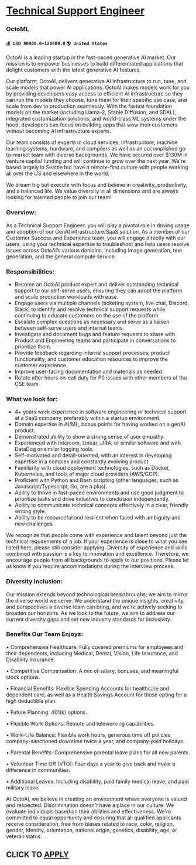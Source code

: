 # [Technical Support Engineer](https://www.remotewlb.com/apply/technical-support-engineer-89622)  
### OctoML  
#### `💰 USD 80000.0~120000.0` `🌎 United States`  

OctoAI is a leading startup in the fast-paced generative AI market. Our mission is to empower businesses to build differentiated applications that delight customers with the latest generative AI features.

Our platform, OctoAI, delivers generative AI infrastructure to run, tune, and scale models that power AI applications. OctoAI makes models work for you by providing developers easy access to efficient AI infrastructure so they can run the models they choose, tune them for their specific use case, and scale from dev to production seamlessly. With the fastest foundation models on the market (including Llama-2, Stable Diffusion, and SDXL), integrated customization solutions, and world-class ML systems under the hood, developers can focus on building apps that wow their customers without becoming AI infrastructure experts.

Our team consists of experts in cloud services, infrastructure, machine learning systems, hardware, and compilers as well as an accomplished go-to-market team with diverse backgrounds. We have secured over $130M in venture capital funding and will continue to grow over the next year. We're based largely in Seattle but have a remote-first culture with people working all over the US and elsewhere in the world.

We dream big but execute with focus and believe in creativity, productivity, and a balanced life. We value diversity in all dimensions and are always looking for talented people to join our team!

### Overview:

As a Technical Support Engineer, you will play a pivotal role in driving usage and adoption of our GenAI infrastructure/SaaS solution. As a member of our Customer Success and Experience team, you will engage directly with our users, using your technical expertise to troubleshoot and help users resolve issues across OctoAI’s various domains, including image generation, text generation, and the general compute service.

### Responsibilities:

  * Become an OctoAI product expert and deliver outstanding technical support to our self-serve users, ensuring they can adopt the platform and scale production workloads with ease.
  * Engage users via multiple channels (ticketing system, live chat, Discord, Slack) to identify and resolve technical support requests while continuing to educate customers on the use of the platform.
  * Escalate complex questions as necessary and serve as a liaison between self-serve users and internal teams.
  * Investigate and document bugs and feature requests to share with Product and Engineering teams and participate in conversations to prioritize them.
  * Provide feedback regarding internal support processes, product functionality, and customer education resources to improve the customer experience.
  * Improve user-facing documentation and materials as needed.
  * Rotate after hours on-call duty for P0 issues with other members of the CSE team

### What we look for:

  * 4+ years work experience in software engineering or technical support at a SaaS company, preferably within a startup environment.
  * Domain expertise in AI/ML, bonus points for having worked on a genAI product.
  * Demonstrated ability to show a strong sense of user empathy.
  * Experienced with Intercom, Linear, JIRA, or similar software and with DataDog or similar logging tools.
  * Self-motivated and detail-oriented, with an interest in developing expertise in a complex and constantly evolving product.
  * Familiarity with cloud deployment technologies, such as Docker, Kubernetes, and tools of major cloud providers (AWS/GCP).
  * Proficient with Python and Bash scripting (other languages, such as Javascript/Typescript, Go, are a plus). 
  * Ability to thrive in fast-paced environments and use good judgment to prioritize tasks and drive initiatives to conclusion independently.
  * Ability to communicate technical concepts effectively in a clear, friendly writing style.
  * Ability to be resourceful and resilient when faced with ambiguity and new challenges

We recognize that people come with experience and talent beyond just the technical requirements of a job. If your experience is close to what you see listed here, please still consider applying. Diversity of experience and skills combined with passion is a key to innovation and excellence. Therefore, we encourage people from all backgrounds to apply to our positions. Please let us know if you require accommodations during the interview process.

### Diversity Inclusion:

Our mission extends beyond technological breakthroughs; we aim to mirror the diverse world we serve. We understand the unique insights, creativity, and perspectives a diverse team can bring, and we're actively seeking to broaden our horizons. As we look to the future, we aim to address our current diversity gaps and set new industry standards for inclusivity.

### Benefits Our Team Enjoys:

• Comprehensive Healthcare: Fully covered premiums for employees and their dependents, including Medical, Dental, Vision, Life Insurance, and Disability Insurance.

• Competitive Compensation: A mix of salary, bonuses, and meaningful stock options.

• Financial Benefits: Flexible Spending Accounts for healthcare and dependent care, as well as a Health Savings Account for those opting for a high deductible plan.

• Future Planning: 401(k) options.

• Flexible Work Options: Remote and teleworking capabilities.

• Work-Life Balance: Flexible work hours, generous time off policies, company-sanctioned downtime twice a year, and company-paid holidays.

• Parental Benefits: Comprehensive parental leave plans for all new parents.

• Volunteer Time Off (VTO): Four days a year to give back and make a difference in communities.

• Additional Leaves: Including disability, paid family medical leave, and paid military leave.

At OctoAI, we believe in creating an environment where everyone is valued and respected. Discrimination doesn't have a place in our culture. We evaluate individuals based on their abilities and effectiveness. We're committed to equal opportunity and ensuring that all qualified applicants receive consideration, free from biases related to race, color, religion, gender, identity, orientation, national origin, genetics, disability, age, or veteran status.

  
## CLICK TO [APPLY](https://www.remotewlb.com/apply/technical-support-engineer-89622)

